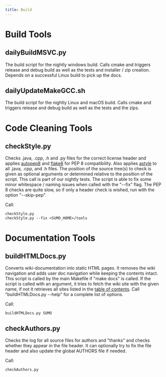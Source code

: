 ```yaml
---
title: Build
---
```


# Build Tools

## dailyBuildMSVC.py

The build script for the nightly windows build. Calls cmake and triggers
release and debug build as well as the tests and installer / zip
creation. Depends on a successful Linux build to pick up the docs.

## dailyUpdateMakeGCC.sh

The build script for the nightly Linux and macOS build. Calls cmake and
triggers release and debug build as well as the tests and the zips.

# Code Cleaning Tools

## checkStyle.py

Checks .java, .cpp, .h and .py files for the correct license header and
applies [autopep8](https://github.com/hhatto/autopep8) and
[flake8](https://github.com/PyCQA/flake8) for PEP 8 compatibility. Also
applies [astyle](https://astyle.sourceforge.net/) to all .java, .cpp, and
.h files. The position of the source tree(s) to check is given as
optional arguments or determined relative to the position of the script.
This call is part of our nightly tests. The script is able to fix some
minor whitespace / naming issues when called with the "--fix" flag. The
PEP 8 checks are quite slow, so if only a header check is wished, run
with the option "--skip-pep".

Call:

```
checkStyle.py
checkStyle.py --fix <SUMO_HOME>/tools
```

# Documentation Tools

## buildHTMLDocs.py

Converts wiki-documentation into static HTML pages. It removes the wiki
navigation and adds user doc navigation while keeping the contents
intact. This script is called by the main Makefile if "make docs" is
called. If the script is called with an argument, it tries to fetch the
wiki site with the given name, if not it retrieves all sites listed in
the [table of contents](../index.md). Call
"buildHTMLDocs.py --help" for a complete list of options.

Call:

```
buildHTMLDocs.py SUMO
```

## checkAuthors.py

Checks the log for all source files for authors and "thanks" and checks
whether they appear in the file header. It can optionally try to fix the
file header and also update the global AUTHORS file if needed.

Call:

```
checkAuthors.py
```